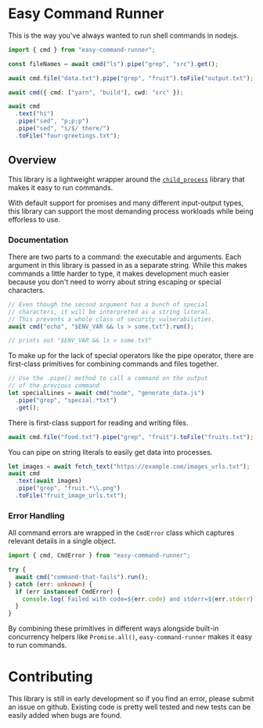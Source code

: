 # Easy Command Runner

This is the way you've always wanted to run shell commands in nodejs.

```ts
import { cmd } from "easy-command-runner";

const fileNames = await cmd("ls").pipe("grep", "src").get();

await cmd.file("data.txt").pipe("grep", "fruit").toFile("output.txt");

await cmd({ cmd: ["yarn", "build"], cwd: "src" });

await cmd
  .text("hi")
  .pipe("sed", "p;p;p")
  .pipe("sed", "s/$/ there/")
  .toFile("four-greetings.txt");
```

## Overview

This library is a lightweight wrapper around the [`child_process`](https://nodejs.org/api/child_process.html) library that makes it easy to run commands.

With default support for promises and many different input-output types, this library can support the most demanding process workloads while being efforless to use.

### Documentation

There are two parts to a command: the executable and arguments. Each argument in this library is passed in as a separate string. While this makes commands a little harder to type, it makes development much easier because you don't need to worry about string escaping or special characters.

```ts
// Even though the second argument has a bunch of special
// characters, it will be interpreted as a string literal.
// This prevents a whole class of security vulnerabilities.
await cmd("echo", "$ENV_VAR && ls > some.txt").run();

// prints out "$ENV_VAR && ls > some.txt"
```

To make up for the lack of special operators like the pipe operator, there are first-class primitives for combining commands and files together.

```ts
// Use the .pipe() method to call a command on the output
// of the previous command
let specialLines = await cmd("node", "generate_data.js")
  .pipe("grep", "special.*txt")
  .get();
```

There is first-class support for reading and writing files.

```ts
await cmd.file("food.txt").pipe("grep", "fruit").toFile("fruits.txt");
```

You can pipe on string literals to easily get data into processes.

```ts
let images = await fetch_text("https://example.com/images_urls.txt");
await cmd
  .text(await images)
  .pipe("grep", "fruit.*\\.png")
  .toFile("fruit_image_urls.txt");
```

### Error Handling

All command errors are wrapped in the `CmdError` class which captures relevant details in a single object.

```ts
import { cmd, CmdError } from "easy-command-runner";

try {
  await cmd("command-that-fails").run();
} catch (err: unknown) {
  if (err instanceof CmdError) {
    console.log(`Failed with code=${err.code} and stderr=${err.stderr}`);
  }
}
```

By combining these primitives in different ways alongside built-in concurrency helpers like `Promise.all()`, `easy-command-runner` makes it easy to run commands.

# Contributing

This library is still in early development so if you find an error, please submit an issue on github. Existing code is pretty well tested and new tests can be easily added when bugs are found.
